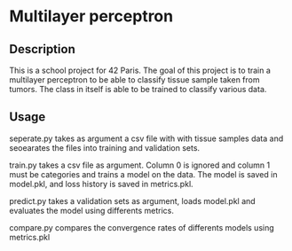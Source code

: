 # Multilayer perceptron
## Description
This is a school project for 42 Paris. The goal of this project is to train a multilayer perceptron to be able to classify tissue sample taken from tumors. The class in itself is able to be trained to classify various data.
## Usage
seperate.py takes as argument a csv file with with tissue samples data and seoearates the files into training and validation sets.

train.py takes a csv file as argument. Column 0 is ignored and column 1 must be categories and trains a model on the data. The model is saved in model.pkl, and loss history is saved in metrics.pkl.

predict.py takes a validation sets as argument, loads model.pkl and evaluates the model using differents metrics.

compare.py compares the convergence rates of differents models using metrics.pkl

